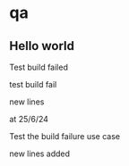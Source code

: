 # qa

Hello world
-----------

Test build failed

test build fail

new lines

at 25/6/24

Test the build failure use case

new lines added